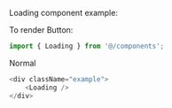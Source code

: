 Loading component example:

To render Button:

```jsx static
import { Loading } from '@/components';
```

Normal

```js
<div className="example">
    <Loading />
</div>
```